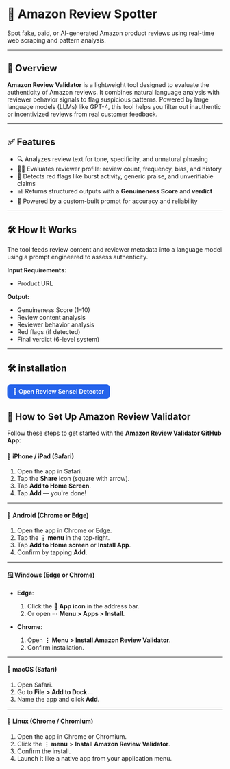# 🔎 Amazon Review Spotter

Spot fake, paid, or AI-generated Amazon product reviews using real-time web scraping and pattern analysis.

---

## 📌 Overview

**Amazon Review Validator** is a lightweight tool designed to evaluate the authenticity of Amazon reviews. It combines natural language analysis with reviewer behavior signals to flag suspicious patterns. Powered by large language models (LLMs) like GPT-4, this tool helps you filter out inauthentic or incentivized reviews from real customer feedback.

---

## ✅ Features

- 🔍 Analyzes review text for tone, specificity, and unnatural phrasing
- 🧑‍💻 Evaluates reviewer profile: review count, frequency, bias, and history
- 🚩 Detects red flags like burst activity, generic praise, and unverifiable claims
- 📊 Returns structured outputs with a **Genuineness Score** and **verdict**
- 🧠 Powered by a custom-built prompt for accuracy and reliability

---

## 🛠️ How It Works

The tool feeds review content and reviewer metadata into a language model using a prompt engineered to assess authenticity.

**Input Requirements:**
- Product URL

**Output:**
- Genuineness Score (1–10)
- Review content analysis
- Reviewer behavior analysis
- Red flags (if detected)
- Final verdict (6-level system)

---

## 🛠 installation 
<a href="https://review-sensei-detector.lovable.app/?code=cb9e57db49bc5481c88c&installation_id=91506509&setup_action=install" target="_blank" rel="noopener"
   style="display:inline-block;padding:8px 14px;border-radius:8px;background:#2563EB;color:#fff;text-decoration:none;font-weight:600">
  🚀 Open Review Sensei Detector
</a>



## 🚀 How to Set Up Amazon Review Validator

Follow these steps to get started with the **Amazon Review Validator GitHub App**:
#### 🍎 iPhone / iPad (Safari)

1. Open the app in Safari.
2. Tap the **Share** icon (square with arrow).
3. Tap **Add to Home Screen**.
4. Tap **Add** — you're done!

---

#### 🤖 Android (Chrome or Edge)

1. Open the app in Chrome or Edge.
2. Tap the **⋮ menu** in the top-right.
3. Tap **Add to Home screen** or **Install App**.
4. Confirm by tapping **Add**.

---

#### 🪟 Windows (Edge or Chrome)

- **Edge**:
  1. Click the **🧩 App icon** in the address bar.
  2. Or open **⋯ Menu > Apps > Install**.

- **Chrome**:
  1. Open **⋮ Menu > Install Amazon Review Validator**.
  2. Confirm installation.

---

#### 🍎 macOS (Safari)

1. Open Safari.
2. Go to **File > Add to Dock...**
3. Name the app and click **Add**.

---

#### 🐧 Linux (Chrome / Chromium)

1. Open the app in Chrome or Chromium.
2. Click the **⋮ menu** > **Install Amazon Review Validator**.
3. Confirm the install.
4. Launch it like a native app from your application menu.

</details>
